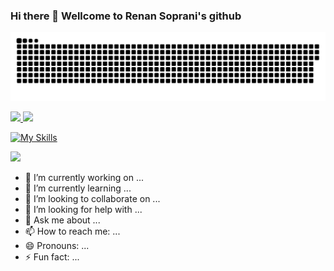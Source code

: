 
  ### Hi there 👋 Wellcome to Renan Soprani's github

![snake gif](https://github.com/resoprani/resoprani/blob/output/github-contribution-grid-snake.svg) 

<div>
  <a href="https://github.com/resoprani">
  <img height="175em" src="https://github-readme-stats.vercel.app/api?username=resoprani&show_icons=true&theme=chartreuse-dark&include_all_commits=true&count_private=true"/>
  <img height="175em" src="https://github-readme-stats.vercel.app/api/top-langs/?username=resoprani&layout=compact&langs_count=16&theme=drcula"/>
</div>

[![My Skills](https://skillicons.dev/icons?i=c,html,css,php)](https://skillicons.dev)

<a href="https://www.linkedin.com/in/renan-soprani/" target="_blank"><img src="https://img.shields.io/badge/LinkedIn-0077B5?style=for-the-badge&logo=linkedin&logoColor=white" target="_blank"/></a>

- 🔭 I’m currently working on ...
- 🌱 I’m currently learning ...
- 👯 I’m looking to collaborate on ...
- 🤔 I’m looking for help with ...
- 💬 Ask me about ...
- 📫 How to reach me: ...
- 😄 Pronouns: ...
- ⚡ Fun fact: ...
